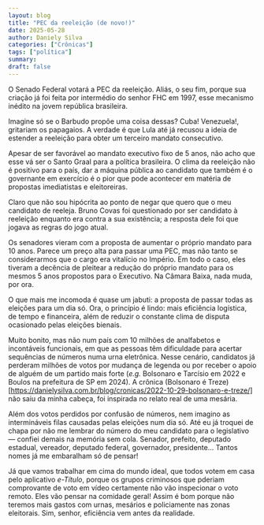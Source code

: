 ```yaml
---
layout: blog
title: "PEC da reeleição (de novo!)"
date: 2025-05-28
author: Daniely Silva
categories: ["Crônicas"]
tags: ["política"]
summary:
draft: false
---
```


O Senado Federal votará a PEC da reeleição. Aliás, o seu fim, porque sua criação já foi feita por intermédio do senhor FHC em 1997, esse mecanismo inédito na jovem república brasileira.

Imagine só se o Barbudo propõe uma coisa dessas? Cuba! Venezuela!, gritariam os papagaios. A verdade é que Lula até já recusou a ideia de estender a reeleição para obter um terceiro mandato consecutivo.

Apesar de ser favorável ao mandato executivo fixo de 5 anos, não acho que esse vá ser o Santo Graal para a política brasileira. O clima da reeleição não é positivo para o país, dar a máquina pública ao candidato que também é o governante em exercício é o pior que pode acontecer em matéria de propostas imediatistas e eleitoreiras.

Claro que não sou hipócrita ao ponto de negar que quero que o meu candidato de reeleja. Bruno Covas foi questionado por ser candidato à reeleição enquanto era contra a sua existência; a resposta dele foi que jogava as regras do jogo atual.

Os senadores vieram com a proposta de aumentar o próprio mandato para 10 anos. Parece um preço alta para passar uma PEC, mas não tanto se considerarmos que o cargo era vitalício no Império. Em todo o caso, eles tiveram a decência de pleitear a redução do próprio mandato para os mesmos 5 anos propostos para o Executivo. Na Câmara Baixa, nada muda, por ora.

O que mais me incomoda é quase um jabuti: a proposta de passar todas as eleições para um dia só. Ora, o princípio é lindo: mais eficiência logística, de tempo e financeira, além de reduzir o constante clima de disputa ocasionado pelas eleições bienais.

Muito bonito, mas não num país com 10 milhões de analfabetos e incontáveis funcionais, em que as pessoas têm dificuldade para acertar sequências de números numa urna eletrônica. Nesse cenário, candidatos já perderam milhões de votos por mudança de legenda ou por receber o apoio de alguém de um partido mais forte (*e.g.* Bolsonaro e Tarcísio em 2022 e Boulos na prefeitura de SP em 2024). A crônica (Bolsonaro é Treze)[https://danielysilva.com.br/blog/cronicas/2022-10-29-bolsonaro-e-treze/] não saiu da minha cabeça, foi inspirada no relato real de uma mesária.

Além dos votos perdidos por confusão de números, nem imagino as intermináveis filas causadas pelas eleições num dia só. Até eu já troquei de chapa por não me lembrar do número do meu candidato para o legislativo — confiei demais na memória sem cola. Senador, prefeito, deputado estadual, vereador, deputado federal, governador, presidente... Tantos nomes já me embaralham só de pensar!

Já que vamos trabalhar em cima do mundo ideal, que todos votem em casa pelo aplicativo *e-Título*, porque os grupos criminosos que pderiam comprovante de voto em vídeo certamente não vão inspecionar o voto remoto. Eles vão pensar na comidade geral! Assim é bom porque não teremos mais gastos com urnas, mesários e policiamente nas zonas eleitorais. Sim, senhor, eficiência vem antes da realidade.

